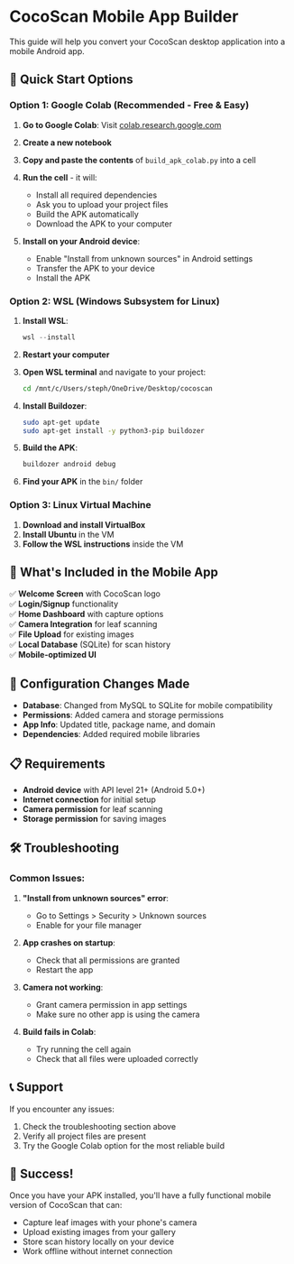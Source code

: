 # CocoScan Mobile App Builder

This guide will help you convert your CocoScan desktop application into a mobile Android app.

## 🚀 Quick Start Options

### Option 1: Google Colab (Recommended - Free & Easy)

1. **Go to Google Colab**: Visit [colab.research.google.com](https://colab.research.google.com)

2. **Create a new notebook**

3. **Copy and paste the contents** of `build_apk_colab.py` into a cell

4. **Run the cell** - it will:
   - Install all required dependencies
   - Ask you to upload your project files
   - Build the APK automatically
   - Download the APK to your computer

5. **Install on your Android device**:
   - Enable "Install from unknown sources" in Android settings
   - Transfer the APK to your device
   - Install the APK

### Option 2: WSL (Windows Subsystem for Linux)

1. **Install WSL**:
   ```powershell
   wsl --install
   ```

2. **Restart your computer**

3. **Open WSL terminal** and navigate to your project:
   ```bash
   cd /mnt/c/Users/steph/OneDrive/Desktop/cocoscan
   ```

4. **Install Buildozer**:
   ```bash
   sudo apt-get update
   sudo apt-get install -y python3-pip buildozer
   ```

5. **Build the APK**:
   ```bash
   buildozer android debug
   ```

6. **Find your APK** in the `bin/` folder

### Option 3: Linux Virtual Machine

1. **Download and install VirtualBox**
2. **Install Ubuntu** in the VM
3. **Follow the WSL instructions** inside the VM

## 📱 What's Included in the Mobile App

✅ **Welcome Screen** with CocoScan logo  
✅ **Login/Signup** functionality  
✅ **Home Dashboard** with capture options  
✅ **Camera Integration** for leaf scanning  
✅ **File Upload** for existing images  
✅ **Local Database** (SQLite) for scan history  
✅ **Mobile-optimized UI**  

## 🔧 Configuration Changes Made

- **Database**: Changed from MySQL to SQLite for mobile compatibility
- **Permissions**: Added camera and storage permissions
- **App Info**: Updated title, package name, and domain
- **Dependencies**: Added required mobile libraries

## 📋 Requirements

- **Android device** with API level 21+ (Android 5.0+)
- **Internet connection** for initial setup
- **Camera permission** for leaf scanning
- **Storage permission** for saving images

## 🛠 Troubleshooting

### Common Issues:

1. **"Install from unknown sources" error**:
   - Go to Settings > Security > Unknown sources
   - Enable for your file manager

2. **App crashes on startup**:
   - Check that all permissions are granted
   - Restart the app

3. **Camera not working**:
   - Grant camera permission in app settings
   - Make sure no other app is using the camera

4. **Build fails in Colab**:
   - Try running the cell again
   - Check that all files were uploaded correctly

## 📞 Support

If you encounter any issues:
1. Check the troubleshooting section above
2. Verify all project files are present
3. Try the Google Colab option for the most reliable build

## 🎉 Success!

Once you have your APK installed, you'll have a fully functional mobile version of CocoScan that can:
- Capture leaf images with your phone's camera
- Upload existing images from your gallery
- Store scan history locally on your device
- Work offline without internet connection 
